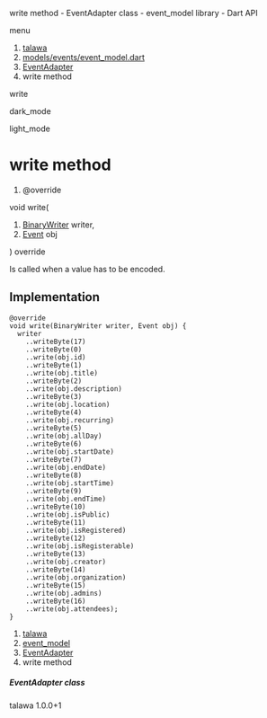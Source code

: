 




write method - EventAdapter class - event\_model library - Dart API







menu

1. [talawa](../../index.html)
2. [models/events/event\_model.dart](../../models_events_event_model/models_events_event_model-library.html)
3. [EventAdapter](../../models_events_event_model/EventAdapter-class.html)
4. write method

write


dark\_mode

light\_mode




# write method


1. @override

void
write(

1. [BinaryWriter](https://pub.dev/documentation/hive/2.2.3/hive/BinaryWriter-class.html) writer,
2. [Event](../../models_events_event_model/Event-class.html) obj

)
override

Is called when a value has to be encoded.


## Implementation

```
@override
void write(BinaryWriter writer, Event obj) {
  writer
    ..writeByte(17)
    ..writeByte(0)
    ..write(obj.id)
    ..writeByte(1)
    ..write(obj.title)
    ..writeByte(2)
    ..write(obj.description)
    ..writeByte(3)
    ..write(obj.location)
    ..writeByte(4)
    ..write(obj.recurring)
    ..writeByte(5)
    ..write(obj.allDay)
    ..writeByte(6)
    ..write(obj.startDate)
    ..writeByte(7)
    ..write(obj.endDate)
    ..writeByte(8)
    ..write(obj.startTime)
    ..writeByte(9)
    ..write(obj.endTime)
    ..writeByte(10)
    ..write(obj.isPublic)
    ..writeByte(11)
    ..write(obj.isRegistered)
    ..writeByte(12)
    ..write(obj.isRegisterable)
    ..writeByte(13)
    ..write(obj.creator)
    ..writeByte(14)
    ..write(obj.organization)
    ..writeByte(15)
    ..write(obj.admins)
    ..writeByte(16)
    ..write(obj.attendees);
}
```

 


1. [talawa](../../index.html)
2. [event\_model](../../models_events_event_model/models_events_event_model-library.html)
3. [EventAdapter](../../models_events_event_model/EventAdapter-class.html)
4. write method

##### EventAdapter class





talawa
1.0.0+1






